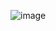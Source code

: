 ![image](https://user-images.githubusercontent.com/97434918/151503454-54c44e1f-5314-4029-9cf8-880267a8528b.png)
